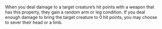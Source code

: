 When you deal damage to a target creature’s hit points with a weapon that has this property, they gain a random arm or leg condition. If you deal enough damage to bring the target creature to 0 hit points, you may choose to sever their head or a limb.